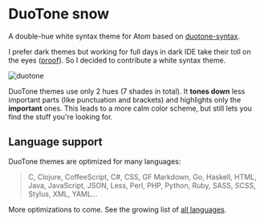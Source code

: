 # DuoTone snow

A double-hue white syntax theme for Atom based on [duotone-syntax](https://github.com/simurai/duotone-syntax).

I prefer dark themes but working for full days in dark IDE take their toll on the eyes ([proof](http://ux.stackexchange.com/questions/53264/dark-or-white-color-theme-is-better-for-the-eyes)). So I decided to contribute a white syntax theme.

![duotone](https://dl.dropboxusercontent.com/u/20823269/duotone-snow.png)

DuoTone themes use only 2 hues (7 shades in total). It __tones down__ less important parts (like punctuation and brackets) and highlights only the __important__ ones. This leads to a more calm color scheme, but still lets you find the stuff you're looking for.

## Language support

DuoTone themes are optimized for many languages:

> C, Clojure, CoffeeScript, C#, CSS, GF Markdown, Go, Haskell, HTML, Java, JavaScript, JSON, Less, Perl, PHP, Python, Ruby, SASS, SCSS, Stylus, XML, YAML...

More optimizations to come. See the growing list of [all languages](/styles/languages).
